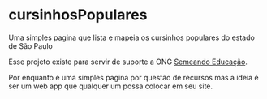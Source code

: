 # cursinhosPopulares

Uma simples pagina que lista e mapeia os cursinhos populares do estado de São Paulo

Esse projeto existe para servir de suporte a ONG [Semeando Educação](http://semeandoeducacao.org/).

Por enquanto é uma simples pagina por questão de recursos mas a ideia é ser um web app que qualquer um possa colocar em 
seu site.